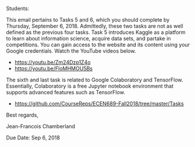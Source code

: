 Students:

This email pertains to Tasks 5 and 6, which you should complete by Thursday, September 6, 2018.
Admittedly, these two tasks are not as well defined as the previous four tasks.
Task 5 introduces Kaggle as a platform to learn about information science, acquire data sets, and partake in competitions.
You can gain access to the website and its content using your Google credentials.
Watch the YouTube videos below.

* https://youtu.be/Zm24Dzp1Z4o
* https://youtu.be/FloMHMOU5Bs

The sixth and last task is related to Google Colaboratory and TensorFlow.
Essentially, Colaboratory is a free Jupyter notebook environment that supports advanced features such as TensorFlow.

* https://github.com/CourseReps/ECEN689-Fall2018/tree/master/Tasks

Best regards,

Jean-Francois Chamberland

Due Date: Sep 6, 2018
